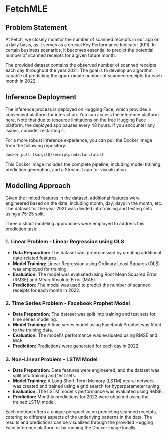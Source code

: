 # FetchMLE

## Problem Statement

At Fetch, we closely monitor the number of scanned receipts in our app on a daily basis, as it serves as a crucial Key Performance Indicator (KPI). In certain business scenarios, it becomes essential to predict the potential number of scanned receipts for a given future month.

The provided dataset contains the observed number of scanned receipts each day throughout the year 2021. The goal is to develop an algorithm capable of predicting the approximate number of scanned receipts for each month in 2022.

## Inference Deployment

The inference process is deployed on Hugging Face, which provides a convenient platform for interaction. You can access the inference platform [here](https://huggingface.co/spaces/kargil8320/MLE). Note that due to resource limitations on the free Hugging Face platform, the deployed app pauses every 48 hours. If you encounter any issues, consider restarting it.

For a more robust inference experience, you can pull the Docker image from the following repository:

```bash
docker pull tkargil0/receiptpredictor:latest
```

This Docker image includes the complete pipeline, including model training, prediction generation, and a Streamlit app for visualization.

## Modelling Approach

Given the limited features in the dataset, additional features were engineered based on the date, including month, day, days in the month, etc. The dataset for the year 2021 was divided into training and testing sets using a 75-25 split.

Three distinct modeling approaches were employed to address this prediction task:

### 1. Linear Problem - Linear Regression using OLS

- **Data Preparation:** The dataset was preprocessed by creating additional date-related features.
- **Model Training:** Linear Regression using Ordinary Least Squares (OLS) was employed for training.
- **Evaluation:** The model was evaluated using Root Mean Squared Error (RMSE) and Mean Absolute Error (MAE).
- **Prediction:** The model was used to predict the number of scanned receipts for each month in 2022.

### 2. Time Series Problem - Facebook Prophet Model

- **Data Preparation:** The dataset was split into training and test sets for time series modeling.
- **Model Training:** A time series model using Facebook Prophet was fitted to the training data.
- **Evaluation:** The model's performance was evaluated using RMSE and MAE.
- **Prediction:** Predictions were generated for each day in 2022.

### 3. Non-Linear Problem - LSTM Model

- **Data Preparation:** Date features were engineered, and the dataset was split into training and test sets.
- **Model Training:** A Long Short-Term Memory (LSTM) neural network was created and trained using a grid search for hyperparameter tuning.
- **Evaluation:** The LSTM model's performance was evaluated using RMSE.
- **Prediction:** Monthly predictions for 2022 were obtained using the trained LSTM model.

Each method offers a unique perspective on predicting scanned receipts, catering to different aspects of the underlying patterns in the data. The results and predictions can be visualized through the provided Hugging Face inference platform or by running the Docker image locally.
